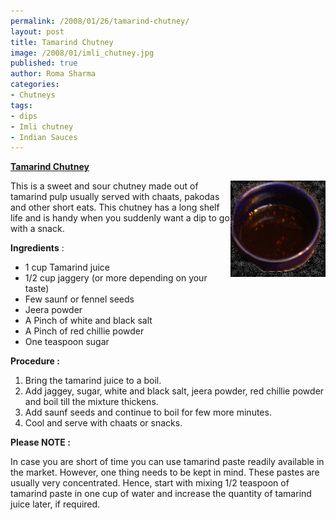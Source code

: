 ```yaml
--- 
permalink: /2008/01/26/tamarind-chutney/
layout: post
title: Tamarind Chutney
image: /2008/01/imli_chutney.jpg
published: true
author: Roma Sharma
categories: 
- Chutneys
tags:
- dips
- Imli chutney
- Indian Sauces
---
```

<span style="text-decoration:underline;"><strong>Tamarind Chutney</strong></span>

<a title="Tamarind Chutney" href="/2008/01/imli_chutney.jpg"><img src="/2008/01/imli_chutney.jpg" alt="Tamarind Chutney" width="152" height="154" align="right" /></a>

This is a sweet and sour chutney made out of tamarind pulp usually served with chaats, pakodas and other short eats. This chutney has a long shelf life and is handy when you suddenly want a dip to go with a snack.

<strong>Ingredients</strong> :
<ul>
	<li>1 cup Tamarind juice</li>
	<li>1/2 cup jaggery (or more depending on your taste)</li>
	<li>Few saunf or fennel seeds</li>
	<li>Jeera powder</li>
	<li>A Pinch of white and black salt</li>
	<li>A Pinch of red chillie powder</li>
	<li>One teaspoon sugar</li>
</ul>
<strong> Procedure :</strong>
<ol>
	<li>Bring the tamarind juice to a boil.</li>
	<li>Add jaggey, sugar, white and black salt, jeera powder, red chillie powder and boil till the mixture thickens.</li>
	<li>Add saunf seeds and continue to boil for few more minutes.</li>
	<li>Cool and serve with chaats or snacks.</li>
</ol>
<strong>Please NOTE :</strong>

In case you are short of time you can use tamarind paste readily available in the market. However, one thing needs to be kept in mind. These pastes are usually very concentrated. Hence, start with mixing 1/2 teaspoon of tamarind paste in one cup of water and increase the quantity of tamarind juice later, if required.
